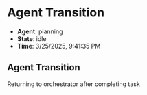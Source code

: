# Agent Transition

- **Agent**: planning
- **State**: idle
- **Time**: 3/25/2025, 9:41:35 PM

## Agent Transition

Returning to orchestrator after completing task

